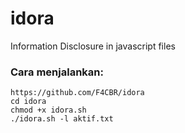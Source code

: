 # idora
Information Disclosure in javascript files

### Cara menjalankan:
```
https://github.com/F4CBR/idora
cd idora
chmod +x idora.sh
./idora.sh -l aktif.txt
```
